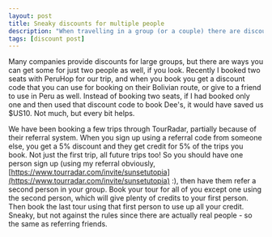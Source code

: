 ```yaml
---
layout: post
title: Sneaky discounts for multiple people
description: "When travelling in a group (or a couple) there are discounts you can easily get by looking"
tags: [discount post]
---
```


Many companies provide discounts for large groups, but there are ways you can get some for just two people as well, if you look.
Recently I booked two seats with PeruHop for our trip, and when you book you get a discount code that you can use for
booking on their Bolivian route, or give to a friend to use in Peru as well. Instead of booking two seats, if I had booked only
one and then used that discount code to book Dee's, it would have saved us $US10. Not much, but every bit helps.

We have been booking a few trips through TourRadar, partially because of their referral system. When you sign up using
a referral code from someone else, you get a 5% discount and they get credit for 5% of the trips you book. Not just the
first trip, all future trips too! So you should have one person sign up
(using my referral obviously, [https://www.tourradar.com/invite/sunsetutopia](https://www.tourradar.com/invite/sunsetutopia) :), then have them refer a second person in your group. Book your tour for all of you
except one using the second person, which will give plenty of credits to your first person. Then book the last tour
using that first person to use up all your credit. Sneaky, but not against the rules since there are actually
real people - so the same as referring friends.
